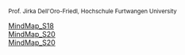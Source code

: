 <small>Prof. Jirka Dell'Oro-Friedl, Hochschule Furtwangen University</small>

[MindMap_S18](https://jirkadelloro.github.io/FreeMindViewer/?map=GameDesign_S18_public.mm&path=https://JirkaDellOro.github.io/GameDesignMaster)  
[MindMap_S20](https://jirkadelloro.github.io/FreeMindViewer/?map=GameDesign_S20_public.mm&path=https://JirkaDellOro.github.io/GameDesignMaster)  
[MindMap_S20](https://jirkadelloro.github.io/FreeMindViewer/?map=GameDesign_S24_public.mm&path=https://JirkaDellOro.github.io/GameDesignMaster)  

